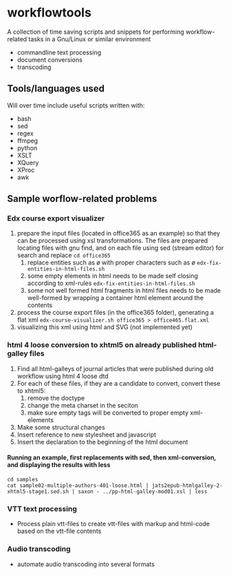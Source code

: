 # workflowtools
A collection of time saving scripts and snippets for performing workflow-related tasks in a Gnu/Linux or similar environment
- commandline text processing
- document conversions
- transcoding

## Tools/languages used
Will over time include useful scripts written with:
- bash
- sed
- regex
- ffmpeg
- python
- XSLT
- XQuery
- XProc
- awk

## Sample worflow-related problems

### Edx course export visualizer
1. prepare the input files (located in office365 as an example) so that they can be processed using xsl transformations. The files are prepared locating files with gnu find, and on each file using sed (stream editor) for search and replace
   ```cd office365```
   1. replace entities such as &oslash; with proper characters such as ø
   ```edx-fix-entities-in-html-files.sh```
   2. some empty elements in html needs to be made self closing according to xml-rules
   ```edx-fix-entities-in-html-files.sh```
   3. some not well formed html fragments in html files needs to be made well-formed by wrapping a container html element around the contents
2. process the course export files (in the office365 folder), generating a flat xml
   ```edx-course-visualizer.sh office365 > office465.flat.xml```
3. visualizing this xml using html and SVG (not implemented yet)

### html 4 loose conversion to xhtml5 on already published html-galley files
1. Find all html-galleys of journal articles that were published during old workflow using html 4 loose dtd
2. For each of these files, if they are a candidate to convert, convert these to xhtml5:
   1. remove the doctype
   2. change the meta charset in the <head> seciton
   3. make sure empty tags will be converted to proper empty xml-elements
3. Make some structural changes
4. Insert reference to new stylesheet and javascript
5. Insert the <!DOCTYPE html> declaration to the beginning of the html document

#### Running an example, first replacements with sed, then xml-conversion, and displaying the results with less
```
cd samples
cat sample02-multiple-authors-401-loose.html | jats2epub-htmlgalley-2-xhtml5-stage1.sed.sh | saxon - ../pp-html-galley-mod01.xsl | less
```

### VTT text processing
- Process plain vtt-files to create vtt-files with markup and html-code based on the vtt-file contents

### Audio transcoding
- automate audio transcoding into several formats

